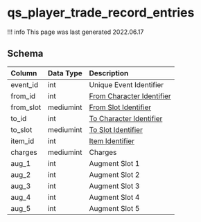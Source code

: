 # qs_player_trade_record_entries

!!! info
	This page was last generated 2022.06.17

## Schema

| Column | Data Type | Description |
| :--- | :--- | :--- |
| event_id | int | Unique Event Identifier |
| from_id | int | [From Character Identifier](character_data.md) |
| from_slot | mediumint | [From Slot Identifier](../../../../server/inventory/inventory-slots) |
| to_id | int | [To Character Identifier](character_data.md) |
| to_slot | mediumint | [To Slot Identifier](../../../../server/inventory/inventory-slots) |
| item_id | int | [Item Identifier](items.md) |
| charges | mediumint | Charges |
| aug_1 | int | Augment Slot 1 |
| aug_2 | int | Augment Slot 2 |
| aug_3 | int | Augment Slot 3 |
| aug_4 | int | Augment Slot 4 |
| aug_5 | int | Augment Slot 5 |

